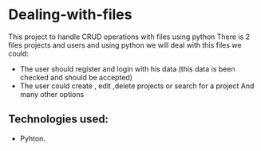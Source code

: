 # Dealing-with-files
This project to handle CRUD operations with files using python
There is 2 files projects and users and using python we will deal with this files we could:
- The user should register and login with his data (this data is been checked and should be accepted)
- The user could create , edit ,delete projects or search for a project
And many other options

## Technologies used:
- Pyhton.
